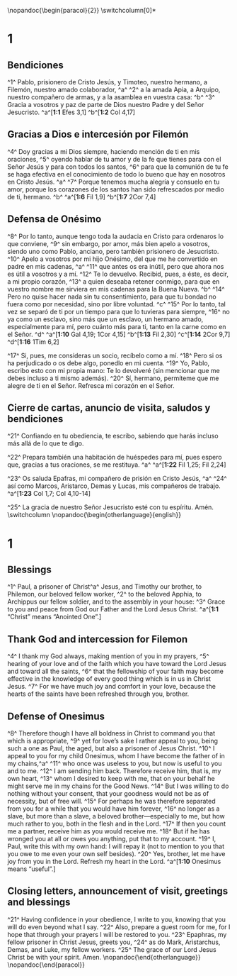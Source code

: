 \nopandoc{\begin{paracol}{2}}
\switchcolumn[0]*

# 1
## Bendiciones
^1^ Pablo, prisionero de Cristo Jesús, y Timoteo, nuestro hermano, a Filemón, nuestro amado colaborador, ^a^ ^2^ a la amada Apia, a Arquipo, nuestro compañero de armas, y a la asamblea en vuestra casa: ^b^ ^3^ Gracia a vosotros y paz de parte de Dios nuestro Padre y del Señor Jesucristo.
^a^[**1:1** Efes 3,1] ^b^[**1:2** Col 4,17]

## Gracias a Dios e intercesión por Filemón
^4^ Doy gracias a mi Dios siempre, haciendo mención de ti en mis oraciones, ^5^ oyendo hablar de tu amor y de la fe que tienes para con el Señor Jesús y para con todos los santos, ^6^ para que la comunión de tu fe se haga efectiva en el conocimiento de todo lo bueno que hay en nosotros en Cristo Jesús. ^a^ ^7^ Porque tenemos mucha alegría y consuelo en tu amor, porque los corazones de los santos han sido refrescados por medio de ti, hermano. ^b^
^a^[**1:6** Fil 1,9] ^b^[**1:7** 2Cor 7,4]

## Defensa de Onésimo
^8^ Por lo tanto, aunque tengo toda la audacia en Cristo para ordenaros lo que conviene, ^9^ sin embargo, por amor, más bien apelo a vosotros, siendo uno como Pablo, anciano, pero también prisionero de Jesucristo. ^10^ Apelo a vosotros por mi hijo Onésimo, del que me he convertido en padre en mis cadenas, ^a^ ^11^ que antes os era inútil, pero que ahora nos es útil a vosotros y a mí. ^12^ Te lo devuelvo. Recibid, pues, a éste, es decir, a mi propio corazón, ^13^ a quien deseaba retener conmigo, para que en vuestro nombre me sirviera en mis cadenas para la Buena Nueva. ^b^ ^14^ Pero no quise hacer nada sin tu consentimiento, para que tu bondad no fuera como por necesidad, sino por libre voluntad. ^c^ ^15^ Por lo tanto, tal vez se separó de ti por un tiempo para que lo tuvieras para siempre, ^16^ no ya como un esclavo, sino más que un esclavo, un hermano amado, especialmente para mí, pero cuánto más para ti, tanto en la carne como en el Señor. ^d^
^a^[**1:10** Gal 4,19; 1Cor 4,15] ^b^[**1:13** Fil 2,30] ^c^[**1:14** 2Cor 9,7] ^d^[**1:16** 1Tim 6,2]

^17^ Si, pues, me consideras un socio, recíbelo como a mí. ^18^ Pero si os ha perjudicado o os debe algo, ponedlo en mi cuenta. ^19^ Yo, Pablo, escribo esto con mi propia mano: Te lo devolveré (sin mencionar que me debes incluso a ti mismo además). ^20^ Sí, hermano, permíteme que me alegre de ti en el Señor. Refresca mi corazón en el Señor.

## Cierre de cartas, anuncio de visita, saludos y bendiciones
^21^ Confiando en tu obediencia, te escribo, sabiendo que harás incluso más allá de lo que te digo.

^22^ Prepara también una habitación de huéspedes para mí, pues espero que, gracias a tus oraciones, se me restituya. ^a^
^a^[**1:22** Fil 1,25; Fil 2,24]

^23^ Os saluda Epafras, mi compañero de prisión en Cristo Jesús, ^a^ ^24^ así como Marcos, Aristarco, Demas y Lucas, mis compañeros de trabajo.
^a^[**1:23** Col 1,7; Col 4,10-14]

^25^ La gracia de nuestro Señor Jesucristo esté con tu espíritu. Amén.
\switchcolumn
\nopandoc{\begin{otherlanguage}{english}}

# 1
## Blessings
^1^ Paul, a prisoner of Christ^a^ Jesus, and Timothy our brother, to Philemon, our beloved fellow worker, ^2^ to the beloved Apphia, to Archippus our fellow soldier, and to the assembly in your house: ^3^ Grace to you and peace from God our Father and the Lord Jesus Christ.
^a^[**1:1** “Christ” means “Anointed One”.]

## Thank God and intercession for Filemon
^4^ I thank my God always, making mention of you in my prayers, ^5^ hearing of your love and of the faith which you have toward the Lord Jesus and toward all the saints, ^6^ that the fellowship of your faith may become effective in the knowledge of every good thing which is in us in Christ Jesus. ^7^ For we have much joy and comfort in your love, because the hearts of the saints have been refreshed through you, brother.

## Defense of Onesimus
^8^ Therefore though I have all boldness in Christ to command you that which is appropriate, ^9^ yet for love’s sake I rather appeal to you, being such a one as Paul, the aged, but also a prisoner of Jesus Christ. ^10^ I appeal to you for my child Onesimus, whom I have become the father of in my chains,^a^ ^11^ who once was useless to you, but now is useful to you and to me. ^12^ I am sending him back. Therefore receive him, that is, my own heart, ^13^ whom I desired to keep with me, that on your behalf he might serve me in my chains for the Good News. ^14^ But I was willing to do nothing without your consent, that your goodness would not be as of necessity, but of free will. ^15^ For perhaps he was therefore separated from you for a while that you would have him forever, ^16^ no longer as a slave, but more than a slave, a beloved brother—especially to me, but how much rather to you, both in the flesh and in the Lord. ^17^ If then you count me a partner, receive him as you would receive me. ^18^ But if he has wronged you at all or owes you anything, put that to my account. ^19^ I, Paul, write this with my own hand: I will repay it (not to mention to you that you owe to me even your own self besides). ^20^ Yes, brother, let me have joy from you in the Lord. Refresh my heart in the Lord.
^a^[**1:10** Onesimus means “useful”.]

## Closing letters, announcement of visit, greetings and blessings
^21^ Having confidence in your obedience, I write to you, knowing that you will do even beyond what I say. ^22^ Also, prepare a guest room for me, for I hope that through your prayers I will be restored to you. ^23^ Epaphras, my fellow prisoner in Christ Jesus, greets you, ^24^ as do Mark, Aristarchus, Demas, and Luke, my fellow workers. ^25^ The grace of our Lord Jesus Christ be with your spirit. Amen.
\nopandoc{\end{otherlanguage}}
\nopandoc{\end{paracol}}
